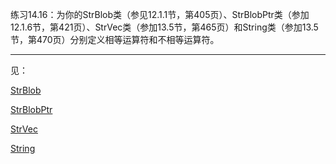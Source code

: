 练习14.16：为你的StrBlob类（参见12.1.1节，第405页）、StrBlobPtr类（参加12.1.6节，第421页）、StrVec类（参加13.5节，第465页）和String类（参加13.5节，第470页）分别定义相等运算符和不相等运算符。

---

见：

[StrBlob](../Chapter12/Example_StrBlob/StrBlob.cpp)

[StrBlobPtr](../Chapter12/Example_StrBlobPtr/StrBlobPtr.cpp)

[StrVec](../Chapter13/Example_StrVec/StrVec.cpp)

[String](../Chapter13/Example_String/String.cpp)
